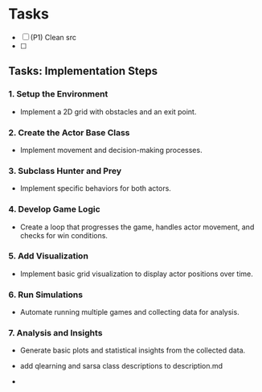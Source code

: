 # Tasks

- [ ] (P1) Clean src
- [ ] 


## Tasks: Implementation Steps

### 1. Setup the Environment
- Implement a 2D grid with obstacles and an exit point.

### 2. Create the Actor Base Class
- Implement movement and decision-making processes.

### 3. Subclass Hunter and Prey
- Implement specific behaviors for both actors.

### 4. Develop Game Logic
- Create a loop that progresses the game, handles actor movement, and checks for win conditions.

### 5. Add Visualization
- Implement basic grid visualization to display actor positions over time.

### 6. Run Simulations
- Automate running multiple games and collecting data for analysis.

### 7. Analysis and Insights
- Generate basic plots and statistical insights from the collected data.

- add qlearning and sarsa class descriptions to description.md
- 









